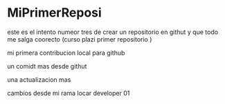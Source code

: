 # MiPrimerReposi

este es el intento numeor tres de crear un repositorio en githut y que todo me salga coorecto (curso plazi primer repositorio )

mi primera contribucion local para github

un comidt mas desde githut

una actualizacion mas

cambios desde mi rama locar developer 01